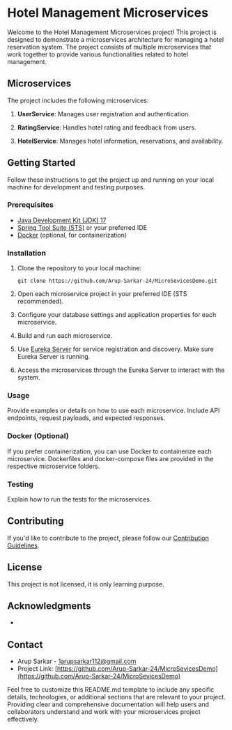 # Hotel Management Microservices

Welcome to the Hotel Management Microservices project! This project is designed to demonstrate a microservices architecture for managing a hotel reservation system. The project consists of multiple microservices that work together to provide various functionalities related to hotel management.

## Microservices

The project includes the following microservices:

1. **UserService**: Manages user registration and authentication.

2. **RatingService**: Handles hotel rating and feedback from users.

3. **HotelService**: Manages hotel information, reservations, and availability.

## Getting Started

Follow these instructions to get the project up and running on your local machine for development and testing purposes.

### Prerequisites

- [Java Development Kit (JDK) 17](https://www.oracle.com/java/technologies/javase-downloads.html)
- [Spring Tool Suite (STS)](https://spring.io/tools) or your preferred IDE
- [Docker](https://www.docker.com/) (optional, for containerization)

### Installation

1. Clone the repository to your local machine:

   ```shell
   git clone https://github.com/Arup-Sarkar-24/MicroSevicesDemo.git
   ```

2. Open each microservice project in your preferred IDE (STS recommended).

3. Configure your database settings and application properties for each microservice. 

4. Build and run each microservice.

5. Use [Eureka Server](https://spring.io/guides/gs/service-registration-and-discovery/) for service registration and discovery. Make sure Eureka Server is running.

6. Access the microservices through the Eureka Server to interact with the system.

### Usage

Provide examples or details on how to use each microservice. Include API endpoints, request payloads, and expected responses.

### Docker (Optional)

If you prefer containerization, you can use Docker to containerize each microservice. Dockerfiles and docker-compose files are provided in the respective microservice folders.

### Testing

Explain how to run the tests for the microservices.

## Contributing

If you'd like to contribute to the project, please follow our [Contribution Guidelines](CONTRIBUTING.md).

## License

This project is not licensed, it is only learning purpose.

## Acknowledgments

- 

## Contact

- Arup Sarkar - [1arupsarkar112@gmail.com](mailto:1arupsarkar112@gmail.com)
- Project Link: [https://github.com/Arup-Sarkar-24/MicroSevicesDemo](https://github.com/Arup-Sarkar-24/MicroSevicesDemo)

Feel free to customize this README.md template to include any specific details, technologies, or additional sections that are relevant to your project. Providing clear and comprehensive documentation will help users and collaborators understand and work with your microservices project effectively.
